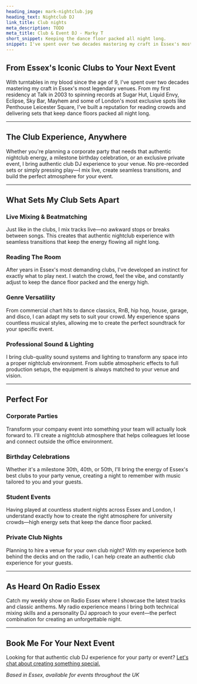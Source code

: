 ```yaml
---
heading_image: mark-nightclub.jpg
heading_text: Nightclub DJ
link_title: Club nights
meta_description: TODO
meta_title: Club & Event DJ - Marky T
short_snippet: Keeping the dance floor packed all night long.
snippet: I've spent over two decades mastering my craft in Essex's most legendary venues.
---
```


## From Essex's Iconic Clubs to Your Next Event

With turntables in my blood since the age of 9, I've spent over two decades mastering my craft in Essex's most legendary venues. From my first residency at Talk in 2003 to spinning records at Sugar Hut, Liquid Envy, Eclipse, Sky Bar, Mayhem and some of London's most exclusive spots like Penthouse Leicester Square, I've built a reputation for reading crowds and delivering sets that keep dance floors packed all night long.

---

## The Club Experience, Anywhere

Whether you're planning a corporate party that needs that authentic nightclub energy, a milestone birthday celebration, or an exclusive private event, I bring authentic club DJ experience to your venue. No pre-recorded sets or simply pressing play—I mix live, create seamless transitions, and build the perfect atmosphere for your event.

---

## What Sets My Club Sets Apart

### Live Mixing & Beatmatching

Just like in the clubs, I mix tracks live—no awkward stops or breaks between songs. This creates that authentic nightclub experience with seamless transitions that keep the energy flowing all night long.

### Reading The Room

After years in Essex's most demanding clubs, I've developed an instinct for exactly what to play next. I watch the crowd, feel the vibe, and constantly adjust to keep the dance floor packed and the energy high.

### Genre Versatility

From commercial chart hits to dance classics, RnB, hip hop, house, garage, and disco, I can adapt my sets to suit your crowd. My experience spans countless musical styles, allowing me to create the perfect soundtrack for your specific event.

### Professional Sound & Lighting

I bring club-quality sound systems and lighting to transform any space into a proper nightclub environment. From subtle atmospheric effects to full production setups, the equipment is always matched to your venue and vision.

---

## Perfect For

### Corporate Parties

Transform your company event into something your team will actually look forward to. I'll create a nightclub atmosphere that helps colleagues let loose and connect outside the office environment.

### Birthday Celebrations

Whether it's a milestone 30th, 40th, or 50th, I'll bring the energy of Essex's best clubs to your party venue, creating a night to remember with music tailored to you and your guests.

### Student Events

Having played at countless student nights across Essex and London, I understand exactly how to create the right atmosphere for university crowds—high energy sets that keep the dance floor packed.

### Private Club Nights

Planning to hire a venue for your own club night? With my experience both behind the decks and on the radio, I can help create an authentic club experience for your guests.

---

## As Heard On Radio Essex

Catch my weekly show on Radio Essex where I showcase the latest tracks and classic anthems. My radio experience means I bring both technical mixing skills and a personality DJ approach to your event—the perfect combination for creating an unforgettable night.

---

## Book Me For Your Next Event

Looking for that authentic club DJ experience for your party or event? [Let's chat about creating something special.](/contact/)

_Based in Essex, available for events throughout the UK_
